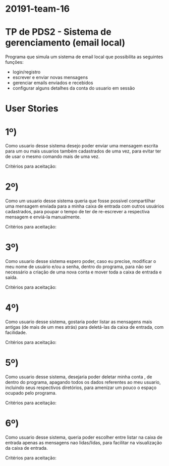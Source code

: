 # 20191-team-16

# TP de PDS2 - Sistema de gerenciamento (email local)

Programa que simula um sistema de email local que possibilita as seguintes funções:

- login/registro
- escrever e enviar novas mensagens
- gerenciar emails enviados e recebidos
- configurar alguns detalhes da conta do usuario em sessão

# User Stories

# 1º)
Como usuario desse sistema desejo poder enviar uma mensagem escrita para um ou
mais usuarios também cadastrados de uma vez, para evitar ter de usar o mesmo comando
mais de uma vez.

Critérios para aceitação:

# 2º)
Como um usuario desse sistema queria que fosse possivel compartilhar uma
mensagem enviada para a minha caixa de entrada com outros usuários cadastrados,
para poupar o tempo de ter de re-escrever a respectiva mensagem e enviá-la manualmente.

Critérios para aceitação:

# 3º)
Como usuario desse sistema espero poder, caso eu precise, modificar o meu nome
de usuário e/ou a senha, dentro do programa, para não ser necessário a criação
de uma nova conta e mover toda a caixa de entrada e saída.

Critérios para aceitação:

# 4º)
Como usuario desse sistema, gostaria poder listar as mensagens mais antigas
(de mais de um mes atrás) para deletá-las da caixa de entrada, com facilidade.

Critérios para aceitação:

# 5º)
Como usuario desse sistema, desejaria poder deletar minha conta , de dentro do programa,
apagando todos os dados referentes ao meu usuario, incluindo seus respectivos diretórios,
para amenizar um pouco o espaço ocupado pelo programa.

Critérios para aceitação:

# 6º)
Como usuario desse sistema, queria poder escolher entre listar na caixa de entrada apenas
as mensagens nao lidas/lidas, para facilitar na visualização da caixa de entrada.

Critérios para aceitação:
